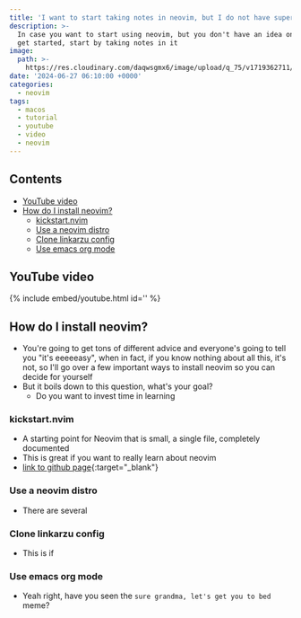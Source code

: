 ```yaml
---
title: 'I want to start taking notes in neovim, but I do not have superpowers'
description: >-
  In case you want to start using neovim, but you don't have an idea on how to
  get started, start by taking notes in it
image:
  path: >-
    https://res.cloudinary.com/daqwsgmx6/image/upload/q_75/v1719362711/youtube/macos/alacritty-to-kitty.avif
date: '2024-06-27 06:10:00 +0000'
categories:
  - neovim
tags:
  - macos
  - tutorial
  - youtube
  - video
  - neovim
---
```

## Contents

<!-- toc -->

- [YouTube video](#youtube-video)
- [How do I install neovim?](#how-do-i-install-neovim)
  * [kickstart.nvim](#kickstartnvim)
  * [Use a neovim distro](#use-a-neovim-distro)
  * [Clone linkarzu config](#clone-linkarzu-config)
  * [Use emacs org mode](#use-emacs-org-mode)

<!-- tocstop -->

## YouTube video

{% include embed/youtube.html id='' %}

## How do I install neovim?

- You're going to get tons of different advice and everyone's going to tell you
  "it's eeeeeasy", when in fact, if you know nothing about all this, it's not,
  so I'll go over a few important ways to install neovim so you can decide for
  yourself
- But it boils down to this question, what's your goal?
  - Do you want to invest time in learning

### kickstart.nvim

- A starting point for Neovim that is small, a single file, completely
  documented
- This is great if you want to really learn about neovim
- [link to github page](https://github.com/nvim-lua/kickstart.nvim){:target="\_blank"}

### Use a neovim distro

- There are several

### Clone linkarzu config

- This is if

### Use emacs org mode

- Yeah right, have you seen the `sure grandma, let's get you to bed` meme?
<!-- TODO: Item about a future video -->

